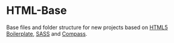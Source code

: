 # HTML-Base

Base files and folder structure for new projects based on [HTML5 Boilerplate](http://www.html5boilerplate.com), [SASS](http://www.sass-lang.com) and [Compass](http://compass-style.org).

